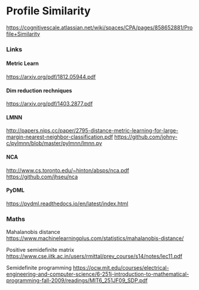# Profile Similarity

https://cognitivescale.atlassian.net/wiki/spaces/CPA/pages/858652881/Profile+Similarity

### Links

#### Metric Learn
https://arxiv.org/pdf/1812.05944.pdf 

#### Dim reduction rechniques
https://arxiv.org/pdf/1403.2877.pdf   

#### LMNN
http://papers.nips.cc/paper/2795-distance-metric-learning-for-large-margin-nearest-neighbor-classification.pdf
https://github.com/johny-c/pylmnn/blob/master/pylmnn/lmnn.py

#### NCA
http://www.cs.toronto.edu/~hinton/absps/nca.pdf
https://github.com/jhseu/nca

#### PyDML
https://pydml.readthedocs.io/en/latest/index.html


### Maths
Mahalanobis distance
https://www.machinelearningplus.com/statistics/mahalanobis-distance/

Positive semidefinite matrix
https://www.cse.iitk.ac.in/users/rmittal/prev_course/s14/notes/lec11.pdf

Semidefinite programming
https://ocw.mit.edu/courses/electrical-engineering-and-computer-science/6-251j-introduction-to-mathematical-programming-fall-2009/readings/MIT6_251JF09_SDP.pdf
